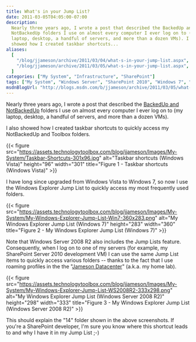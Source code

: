 ```yaml
---
title: What's in your Jump List?
date: 2011-03-05T04:05:00-07:00
description:
  Nearly three years ago, I wrote a post that described the BackedUp and
  NotBackedUp folders I use on almost every computer I ever log on to (my
  laptop, desktop, a handful of servers, and more than a dozen VMs). I also
  showed how I created taskbar shortcuts...
aliases:
  [
    "/blog/jjameson/archive/2011/03/04/what-s-in-your-jump-list.aspx",
    "/blog/jjameson/archive/2011/03/05/what-s-in-your-jump-list.aspx",
  ]
categories: ["My System", "Infrastructure", "SharePoint"]
tags: ["My System", "Windows Server", "SharePoint 2010", "Windows 7", "Toolbox"]
msdnBlogUrl: "http://blogs.msdn.com/b/jjameson/archive/2011/03/05/what-s-in-your-jump-list.aspx"
---
```


Nearly three years ago, I wrote a post that described the
[BackedUp and NotBackedUp](/blog/jjameson/2007/03/22/backedup-and-notbackedup)
folders I use on almost every computer I ever log on to (my laptop, desktop, a
handful of servers, and more than a dozen VMs).

I also showed how I created taskbar shortcuts to quickly access my NotBackedUp
and Toolbox folders.

{{< figure
src="https://assets.technologytoolbox.com/blog/jjameson/Images/My-System/Taskbar-Shortcuts-301x96.jpg"
alt="Taskbar shortcuts (Windows Vista)" height="96" width="301"
title="Figure 1 - Taskbar shortcuts (Windows Vista)" >}}

I have long since upgraded from Windows Vista to Windows 7, so now I use the
Windows Explorer Jump List to quickly access my most frequently used folders.

{{< figure
src="https://assets.technologytoolbox.com/blog/jjameson/Images/My-System/My-Windows-Explorer-Jump-List-Win7-360x283.png"
alt="My Windows Explorer Jump List (Windows 7)" height="283" width="360"
title="Figure 2 - My Windows Explorer Jump List (Windows 7)" >}}

Note that Windows Server 2008 R2 also includes the Jump Lists feature.
Consequently, when I log on to one of my servers (for example, my SharePoint
Server 2010 development VM) I can use the same Jump List items to quickly access
various folders -- thanks to the fact that I use roaming profiles in the the
"[Jameson Datacenter](/blog/jjameson/2009/09/14/the-jameson-datacenter)" (a.k.a.
my home lab).

{{< figure
src="https://assets.technologytoolbox.com/blog/jjameson/Images/My-System/My-Windows-Explorer-Jump-List-WS2008R2-333x298.png"
alt="My Windows Explorer Jump List (Windows Server 2008 R2)" height="298"
width="333"
title="Figure 3 - My Windows Explorer Jump List (Windows Server 2008 R2)" >}}

This should explain the "14" folder shown in the above screenshots. If you're a
SharePoint developer, I'm sure you know where this shortcut leads to and why I
have it in my Jump List ;-)
